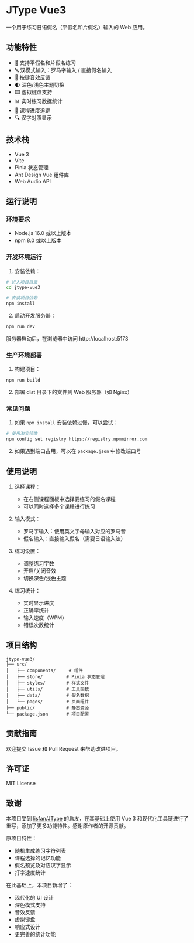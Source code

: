 # JType Vue3

一个用于练习日语假名（平假名和片假名）输入的 Web 应用。

## 功能特性

- 🎯 支持平假名和片假名练习
- 🔤 双模式输入：罗马字输入 / 直接假名输入
- 🎵 按键音效反馈
- 🌓 深色/浅色主题切换
- ⌨️ 虚拟键盘支持
- 📊 实时练习数据统计
- 🎯 课程进度追踪
- 🔍 汉字对照显示

## 技术栈

- Vue 3
- Vite
- Pinia 状态管理
- Ant Design Vue 组件库
- Web Audio API

## 运行说明

### 环境要求

- Node.js 16.0 或以上版本
- npm 8.0 或以上版本

### 开发环境运行

1. 安装依赖：

```bash
# 进入项目目录
cd jtype-vue3

# 安装项目依赖
npm install
```

2. 启动开发服务器：

```bash
npm run dev
```

服务器启动后，在浏览器中访问 http://localhost:5173

### 生产环境部署

1. 构建项目：

```bash
npm run build
```

2. 部署 dist 目录下的文件到 Web 服务器（如 Nginx）

### 常见问题

1. 如果 `npm install` 安装依赖过慢，可以尝试：

```bash
# 使用淘宝镜像
npm config set registry https://registry.npmmirror.com
```

2. 如果遇到端口占用，可以在 `package.json` 中修改端口号

## 使用说明

1. 选择课程：

   - 在右侧课程面板中选择要练习的假名课程
   - 可以同时选择多个课程进行练习
2. 输入模式：

   - 罗马字输入：使用英文字母输入对应的罗马音
   - 假名输入：直接输入假名（需要日语输入法）
3. 练习设置：

   - 调整练习字数
   - 开启/关闭音效
   - 切换深色/浅色主题
4. 练习统计：

   - 实时显示进度
   - 正确率统计
   - 输入速度（WPM）
   - 错误次数统计

## 项目结构

```
jtype-vue3/
├── src/
│   ├── components/     # 组件
│   ├── store/         # Pinia 状态管理
│   ├── styles/        # 样式文件
│   ├── utils/         # 工具函数
│   ├── data/          # 假名数据
│   └── pages/         # 页面组件
├── public/            # 静态资源
└── package.json       # 项目配置
```

## 贡献指南

欢迎提交 Issue 和 Pull Request 来帮助改进项目。

## 许可证

MIT License

## 致谢

本项目受到 [lisfan/JType](https://github.com/lisfan/JType) 的启发，在其基础上使用 Vue 3 和现代化工具链进行了重写，添加了更多功能特性。感谢原作者的开源贡献。

原项目特性：

- 随机生成练习字符列表
- 课程选择的记忆功能
- 假名预览及对应汉字显示
- 打字速度统计

在此基础上，本项目新增了：

- 现代化的 UI 设计
- 深色模式支持
- 音效反馈
- 虚拟键盘
- 响应式设计
- 更完善的统计功能
